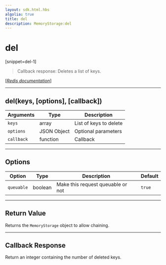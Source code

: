 ```yaml
---
layout: sdk.html.hbs
algolia: true
title: del
description: MemoryStorage:del
---
```

  

# del
[snippet=del-1]

> Callback response:
Deletes a list of keys.

[[_Redis documentation_]](https://redis.io/commands/del)

---

## del(keys, [options], [callback])

| Arguments | Type | Description |
|---------------|---------|----------------------------------------|
| `keys` | array | List of keys to delete |
| `options` | JSON Object | Optional parameters |
| `callback` | function | Callback |

---

## Options

| Option | Type | Description | Default |
|---------------|---------|----------------------------------------|---------|
| `queuable` | boolean | Make this request queuable or not  | ``true`` |

---

## Return Value

Returns the `MemoryStorage` object to allow chaining.

---

## Callback Response

Return an integer containing the number of deleted keys.
